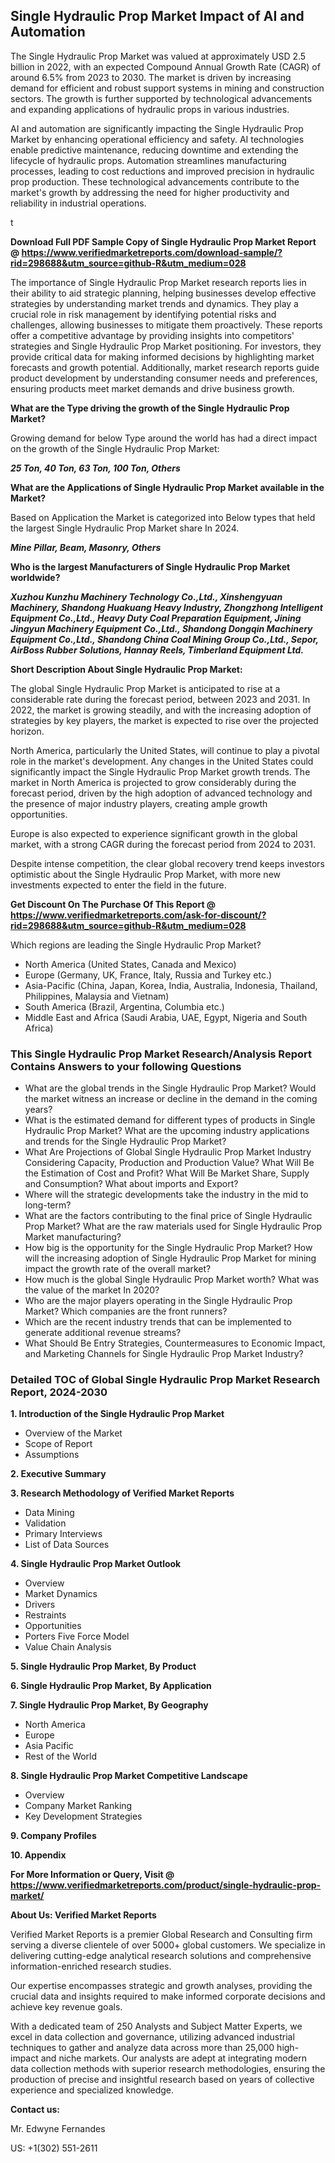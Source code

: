 <h2>Single Hydraulic Prop Market Impact of AI and Automation</h2><p>The Single Hydraulic Prop Market was valued at approximately USD 2.5 billion in 2022, with an expected Compound Annual Growth Rate (CAGR) of around 6.5% from 2023 to 2030. The market is driven by increasing demand for efficient and robust support systems in mining and construction sectors. The growth is further supported by technological advancements and expanding applications of hydraulic props in various industries.</p><p>AI and automation are significantly impacting the Single Hydraulic Prop Market by enhancing operational efficiency and safety. AI technologies enable predictive maintenance, reducing downtime and extending the lifecycle of hydraulic props. Automation streamlines manufacturing processes, leading to cost reductions and improved precision in hydraulic prop production. These technological advancements contribute to the market's growth by addressing the need for higher productivity and reliability in industrial operations.</p>t</p><p id="" class=""><strong>Download Full PDF Sample Copy of Single Hydraulic Prop Market Report @ <a href="https://www.verifiedmarketreports.com/download-sample/?rid=298688&utm_source=github-R&utm_medium=028" target="_blank">https://www.verifiedmarketreports.com/download-sample/?rid=298688&utm_source=github-R&utm_medium=028</a></strong></p><p>The importance of&nbsp;Single Hydraulic Prop Market research reports lies in their ability to aid strategic planning, helping businesses develop effective strategies by understanding market trends and dynamics. They play a crucial role in risk management by identifying potential risks and challenges, allowing businesses to mitigate them proactively. These reports offer a competitive advantage by providing insights into competitors' strategies and Single Hydraulic Prop Market positioning. For investors, they provide critical data for making informed decisions by highlighting market forecasts and growth potential. Additionally, market research reports guide product development by understanding consumer needs and preferences, ensuring products meet market demands and drive business growth.</p><p><strong>What are the&nbsp;Type driving the growth of the Single Hydraulic Prop Market?</strong></p><p id="" class="">Growing demand for below Type around the world has had a direct impact on the growth of the Single Hydraulic Prop Market:</p><em><strong>25 Ton, 40 Ton, 63 Ton, 100 Ton, Others</strong></em></p><strong>What are the&nbsp;Applications&nbsp;of Single Hydraulic Prop Market available in the Market?</strong></p><p id="" class="">Based on Application the Market is categorized into Below types that held the largest Single Hydraulic Prop Market share In 2024.</p><em><strong>Mine Pillar, Beam, Masonry, Others</strong></em></p><strong>Who is the largest Manufacturers of Single Hydraulic Prop Market worldwide?</strong></p><p><em><strong>Xuzhou Kunzhu Machinery Technology Co.,Ltd., Xinshengyuan Machinery, Shandong Huakuang Heavy Industry, Zhongzhong Intelligent Equipment Co.,Ltd., Heavy Duty Coal Preparation Equipment, Jining Jingyun Machinery Equipment Co.,Ltd., Shandong Dongqin Machinery Equipment Co.,Ltd., Shandong China Coal Mining Group Co.,Ltd., Sepor, AirBoss Rubber Solutions, Hannay Reels, Timberland Equipment Ltd.</strong></em></p><p id="" class=""><strong>Short Description About Single Hydraulic Prop Market:</strong></p><p>The global Single Hydraulic Prop Market is anticipated to rise at a considerable rate during the forecast period, between 2023 and 2031. In 2022, the market is growing steadily, and with the increasing adoption of strategies by key players, the market is expected to rise over the projected horizon.</p><p>North America, particularly the United States, will continue to play a pivotal role in the market's development. Any changes in the United States could significantly impact the Single Hydraulic Prop Market growth trends. The market in North America is projected to grow considerably during the forecast period, driven by the high adoption of advanced technology and the presence of major industry players, creating ample growth opportunities.</p><p>Europe is also expected to experience significant growth in the global market, with a strong CAGR during the forecast period from 2024 to 2031.</p><p>Despite intense competition, the clear global recovery trend keeps investors optimistic about the Single Hydraulic Prop Market, with more new investments expected to enter the field in the future.</p><p id="" class=""><strong>Get Discount On The Purchase Of This Report @ <a href="https://www.verifiedmarketreports.com/ask-for-discount/?rid=298688&utm_source=github-R&utm_medium=028" target="_blank">https://www.verifiedmarketreports.com/ask-for-discount/?rid=298688&utm_source=github-R&utm_medium=028</a></strong></p>Which regions are leading the Single Hydraulic Prop Market?</p><ul><li>North America (United States, Canada and Mexico)</li><li>Europe (Germany, UK, France, Italy, Russia and Turkey etc.)</li><li>Asia-Pacific (China, Japan, Korea, India, Australia, Indonesia, Thailand, Philippines, Malaysia and Vietnam)</li><li>South America (Brazil, Argentina, Columbia etc.)</li><li>Middle East and Africa (Saudi Arabia, UAE, Egypt, Nigeria and South Africa)</li></ul><h3 id="" class="">This Single Hydraulic Prop Market Research/Analysis Report Contains Answers to your following Questions</h3><ul><li>What are the global trends in the Single Hydraulic Prop Market? Would the market witness an increase or decline in the demand in the coming years?</li><li>What is the estimated demand for different types of products in Single Hydraulic Prop Market? What are the upcoming industry applications and trends for the Single Hydraulic Prop Market?</li><li>What Are Projections of Global Single Hydraulic Prop Market Industry Considering Capacity, Production and Production Value? What Will Be the Estimation of Cost and Profit? What Will Be Market Share, Supply and Consumption? What about imports and Export?</li><li>Where will the strategic developments take the industry in the mid to long-term?</li><li>What are the factors contributing to the final price of Single Hydraulic Prop Market? What are the raw materials used for Single Hydraulic Prop Market manufacturing?</li><li>How big is the opportunity for the Single Hydraulic Prop Market? How will the increasing adoption of Single Hydraulic Prop Market for mining impact the growth rate of the overall market?</li><li>How much is the global Single Hydraulic Prop Market worth? What was the value of the market In 2020?</li><li>Who are the major players operating in the Single Hydraulic Prop Market? Which companies are the front runners?</li><li>Which are the recent industry trends that can be implemented to generate additional revenue streams?</li><li>What Should Be Entry Strategies, Countermeasures to Economic Impact, and Marketing Channels for Single Hydraulic Prop Market Industry?</li></ul><h3 id="" class="">Detailed TOC of Global Single Hydraulic Prop Market Research Report, 2024-2030</h3><p id="" class=""><strong>1. Introduction of the Single Hydraulic Prop Market</strong></p><ul><li>Overview of the Market</li><li>Scope of Report</li><li>Assumptions</li></ul><p id="" class=""><strong>2. Executive Summary</strong></p><p id="" class=""><strong>3. Research Methodology of Verified Market Reports</strong></p><ul><li>Data Mining</li><li>Validation</li><li>Primary Interviews</li><li>List of Data Sources</li></ul><p id="" class=""><strong>4. Single Hydraulic Prop Market Outlook</strong></p><ul><li>Overview</li><li>Market Dynamics</li><li>Drivers</li><li>Restraints</li><li>Opportunities</li><li>Porters Five Force Model</li><li>Value Chain Analysis</li></ul><p id="" class=""><strong>5. Single Hydraulic Prop Market, By Product</strong></p><p id="" class=""><strong>6. Single Hydraulic Prop Market, By Application</strong></p><p id="" class=""><strong>7. Single Hydraulic Prop Market, By Geography</strong></p><ul><li>North America</li><li>Europe</li><li>Asia Pacific</li><li>Rest of the World</li></ul><p id="" class=""><strong>8. Single Hydraulic Prop Market Competitive Landscape</strong></p><ul><li>Overview</li><li>Company Market Ranking</li><li>Key Development Strategies</li></ul><p id="" class=""><strong>9. Company Profiles</strong></p><p id="" class=""><strong>10. Appendix</strong></p><p id="" class=""><strong>For More Information or Query, Visit @ <a href="https://www.verifiedmarketreports.com/product/single-hydraulic-prop-market/" target="_blank">https://www.verifiedmarketreports.com/product/single-hydraulic-prop-market/</a></strong></p><p id="" class=""><strong>About Us: Verified Market Reports</strong></p><p id="" class="">Verified Market Reports is a premier Global Research and Consulting firm serving a diverse clientele of over 5000+ global customers. We specialize in delivering cutting-edge analytical research solutions and comprehensive information-enriched research studies.</p><p id="" class="">Our expertise encompasses strategic and growth analyses, providing the crucial data and insights required to make informed corporate decisions and achieve key revenue goals.</p><p id="" class="">With a dedicated team of 250 Analysts and Subject Matter Experts, we excel in data collection and governance, utilizing advanced industrial techniques to gather and analyze data across more than 25,000 high-impact and niche markets. Our analysts are adept at integrating modern data collection methods with superior research methodologies, ensuring the production of precise and insightful research based on years of collective experience and specialized knowledge.</p><p id="" class=""><strong>Contact us:</strong></p><p id="" class="">Mr. Edwyne Fernandes</p><p id="" class="">US: +1(302) 551-2611</p>